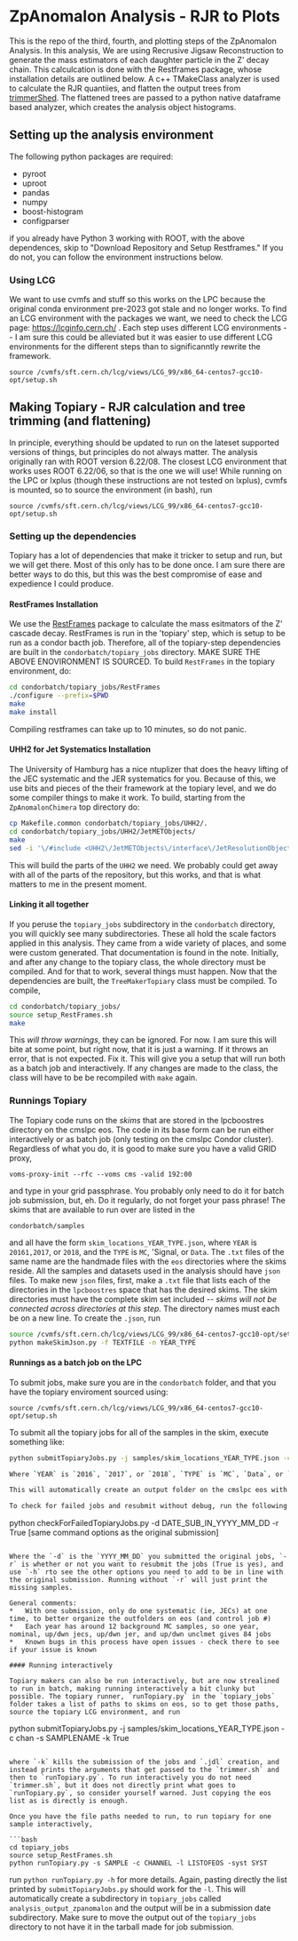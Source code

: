 # ZpAnomalon Analysis - RJR to Plots

This is the repo of the third, fourth, and plotting  steps of the ZpAnomalon Analysis. In this analysis, We are using Recrusive Jigsaw Reconstruction to generate the mass estimators of each daughter particle in the Z' decay chain. This calculcation is done with the Restframes package, whose installation details are outlined below. A c++ TMakeClass analyzer is used to calculate the RJR quantiies, and flatten the output trees from [trimmerShed](https://github.com/gracecummings/trimmerShed). The flattened trees are passed to a python native dataframe based analyzer, which creates the analysis object histograms.

## Setting up the analysis environment

The following python packages are required:

+ pyroot
+ uproot
+ pandas
+ numpy
+ boost-histogram
+ configparser

if you already have Python 3 working with ROOT, with the above dependences, skip to "Download Repository and Setup Restframes." If you do not, you can follow the environment instructions below.

### Using LCG

We want to use cvmfs and stuff so this works on the LPC because the original conda environment pre-2023 got stale and no longer works. To find an LCG environment with the packages we want, we need to check the LCG page: https://lcginfo.cern.ch/ . Each step uses different LCG environments -- I am sure this could be alleviated but it was easier to use different LCG environments for the different steps than to significanntly rewrite the framework. 

```
source /cvmfs/sft.cern.ch/lcg/views/LCG_99/x86_64-centos7-gcc10-opt/setup.sh
```

## Making Topiary - RJR calculation and tree trimming (and flattening)

In principle, everything should be updated to run on the lateset supported versions of things, but principles do not always matter. The analysis originally ran with ROOT version 6.22/08. The closest LCG environment that works uses ROOT 6.22/06, so that is the one we will use! While running on the LPC or lxplus (though these instructions are not tested on lxplus), cvmfs is mounted, so to source the environment (in bash), run

```
source /cvmfs/sft.cern.ch/lcg/views/LCG_99/x86_64-centos7-gcc10-opt/setup.sh
```

### Setting up the dependencies

Topiary has a lot of dependencies that make it tricker to setup and run, but we will get there. Most of this only has to be done once. I am sure there are better ways to do this, but this was the best compromise of ease and expedience I could produce.

#### RestFrames Installation

We use the [RestFrames](http://restframes.com/) package to calculate the mass esitmators of the Z' cascade decay. RestFrames is run in the 'topiary' step, which is setup to be run as a condor bacth job. Therefore, all of the topiary-step dependencies are built in the `condorbatch/topiary_jobs` directory. MAKE SURE THE ABOVE ENOVIRONMENT IS SOURCED. To build `RestFrames` in the topiary environment, do:

```bash
cd condorbatch/topiary_jobs/RestFrames
./configure --prefix=$PWD
make
make install
```
Compiling restframes can take up to 10 minutes, so do not panic.

#### UHH2 for Jet Systematics Installation

The University of Hamburg has a nice ntuplizer that does the heavy lifting of the JEC systematic and the JER systematics for you. Because of this, we use bits and pieces of the their framework at the topiary level, and we do some compiler things to make it work. To build, starting from the `ZpAnomalonChimera` top directory do:

```bash
cp Makefile.common condorbatch/topiary_jobs/UHH2/.
cd condorbatch/topiary_jobs/UHH2/JetMETObjects/
make
sed -i '\/#include <UHH2\/JetMETObjects\/interface\/JetResolutionObject.h>/c\#include <JetResolutionObject.h>' interface/JetResolution.h
```

This will build the parts of the `UHH2` we need. We probably could get away with all of the parts of the repository, but this works, and that is what matters to me in the present moment.

#### Linking it all together

If you peruse the `topiary_jobs` subdirectory in the `condorbatch` directory, you will quickly see many subdirectories. These all hold the scale factors applied in this analysis. They came from a wide variety of places, and some were custom generated. That documentation is found in the note. Initially, and after any change to the topiary class, the whole directory must be compiled. And for that to work, several things must happen. Now that the dependencies are built, the `TreeMakerTopiary` class must be compiled. To compile,

```bash
cd condorbatch/topiary_jobs/
source setup_RestFrames.sh
make
```

This *will throw warnings*, they can be ignored. For now. I am sure this will bite at some point, but right now, that it is just a warning. If it throws an error, that is not expected. Fix it. This will give you a setup that will run both as a batch job and interactively. If any changes are made to the class, the class will have to be be recompiled with `make` again.

### Runnings Topiary

The Topiary code runs on the *skims* that are stored in the lpcboostres directory on the cmslpc eos. The code in its base form can be run either interactively or as batch job (only testing on the cmslpc Condor cluster). Regardless of what you do, it is good to make sure you have a valid GRID proxy, 

```
voms-proxy-init --rfc --voms cms -valid 192:00
```

and type in your grid passphrase. You probably only need to do it for batch job submission, but, eh. Do it regularly, do not forget your pass phrase! The skims that are available to run over are listed in the

```
condorbatch/samples
```

and all have the form `skim_locations_YEAR_TYPE.json`, where `YEAR` is `20161,2017`, or `2018`, and the `TYPE` is `MC`, 'Signal, or `Data`. The `.txt` files of the same name are the handmade files with the `eos` directories where the skims reside. All the samples and datasets used in the analysis should have `json` files. To make new `json` files, first, make a `.txt` file that lists each of the directories in the `lpcboostres` space that has the desired skims. The skim directories must have the complete skim set included -- *skims will not be connected across directories at this step.* The directory names must each be on a new line. To create the `.json`, run

```bash
source /cvmfs/sft.cern.ch/lcg/views/LCG_99/x86_64-centos7-gcc10-opt/setup.sh
python makeSkimJson.py -f TEXTFILE -n YEAR_TYPE 
```

#### Runnings as a batch job on the LPC

To submit jobs, make sure you are in the `condorbatch` folder, and that you have the topiary enviroment sourced using:

```
source /cvmfs/sft.cern.ch/lcg/views/LCG_99/x86_64-centos7-gcc10-opt/setup.sh
```

To submit all the topiary jobs for all of the samples in the skim, execute something like:

```bash
python submitTopiaryJobs.py -j samples/skim_locations_YEAR_TYPE.json -c CHANNEL 

Where `YEAR` is `2016`, `2017`, or `2018`, `TYPE` is `MC`, `Data`, or `Signal`, and `chan` is `mumu`, or `emu`, depending on if you want the dimuon channel or the electron/muon ttbar control region. Additional options can be found with `-h`, like options for systematics (jec, jer, and unclustered MET all must be done at this level), and options to only run for one sample in the json.

This will automatically create an output folder on the cmslpc eos with the name `/store/group/lpcboostres/topiaries_systematics-SYSTEMATICSSTRING_SUBMISSIONDATE`. For example, submitting jobs for the "up" JEC systematic on September 27, 2023, produces and output directory `/store/user/lpcboostres/topiaries_systematics-upjec_2023-09-27`. The `stdout`, `stderr`, and `log` files are dumped into an automatically generated folder in the submission directory called `condorMonitoringOutput`. Outfiles will be in subfolders of the submission date.

To check for failed jobs and resubmit without debug, run the following 

```
python checkForFailedTopiaryJobs.py -d DATE_SUB_IN_YYYY_MM_DD -r True [same command options as the original submission]
```

Where the `-d` is the `YYYY_MM_DD` you submitted the original jobs, `-r` is whether or not you want to resubmit the jobs (True is yes), and use `-h` rto see the other options you need to add to be in line with the original submission. Running without `-r` will just print the missing samples.

General comments:
*   With one submission, only do one systematic (ie, JECs) at one time, to better organize the outfolders on eos (and control job #)
*   Each year has around 12 background MC samples, so one year, nominal, up/dwn jecs, up/dwn jer, and up/dwn unclmet gives 84 jobs 
*   Known bugs in this process have open issues - check there to see if your issue is known

#### Running interactively

Topiary makers can also be run interactively, but are now strealined to run in batch, making running interactively a bit clunky but possible. The topiary runner, `runTopiary.py` in the `topiary_jobs` folder takes a list of paths to skims on eos, so to get those paths, source the topiary LCG environment, and run

```
python submitTopiaryJobs.py -j samples/skim_locations_YEAR_TYPE.json -c chan -s SAMPLENAME -k True
```

where `-k` kills the submission of the jobs and `.jdl` creation, and instead prints the arguments that get passed to the `trimmer.sh` and then to `runTopiary.py`. To run interactively you do not need `trimmer.sh`, but it does not directly print what goes to `runTopiary.py`, so consider yourself warned. Just copying the eos list as is directly is enough.

Once you have the file paths needed to run, to run topiary for one sample interactively,

```bash
cd topiary_jobs
source setup_RestFrames.sh 
python runTopiary.py -s SAMPLE -c CHANNEL -l LISTOFEOS -syst SYST
```

run `python runTopiary.py -h` for more details. Again, pasting directly the list printed by `submitTopiaryJobs.py` should work for the `-l`. This will automatically create a subdirectory in `topiary_jobs` called `analysis_output_zpanomalon` and the output will be in a submission date subdirectory. Make sure to move the output out of the `topiary_jobs` directory to not have it in the tarball made for job submission.